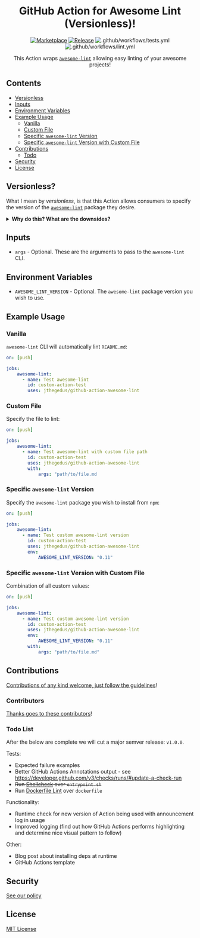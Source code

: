 <div align="center">

# GitHub Action for Awesome Lint (Versionless)!

[![Marketplace](https://img.shields.io/badge/GitHub-Marketplace-green.svg)](https://github.com/marketplace/actions/awesome-lint-versionless) [![Release](https://img.shields.io/github/release/jthegedus/github-action-awesome-lint.svg)](https://github.com/jthegedus/github-action-awesome-lint/releases) ![.github/workflows/tests.yml](https://github.com/jthegedus/github-action-awesome-lint/workflows/.github/workflows/tests.yml/badge.svg) ![.github/workflows/lint.yml](https://github.com/jthegedus/github-action-awesome-lint/workflows/.github/workflows/lint.yml/badge.svg)

This Action wraps [`awesome-lint`](https://github.com/sindresorhus/awesome-lint/) allowing easy linting of your awesome projects!

</div>

## Contents

- [Versionless](#versionless?)
- [Inputs](#inputs)
- [Environment Variables](#environment-variables)
- [Example Usage](#example-usage)
    - [Vanilla](#vanilla)
    - [Custom File](#custom-file)
    - [Specific `awesome-lint` Version](#specific-awesome-lint-version)
    - [Specific `awesome-lint` Version with Custom File](#specific-awesome-lint-version-with-custom-file)
- [Contributions](#contributions)
    - [Todo](#todo-list)
- [Security](#security)
- [License](#license)

## Versionless?

What I mean by _versionless_, is that this Action allows consumers to specify the version of the [`awesome-lint`](https://github.com/sindresorhus/awesome-lint/) package they desire.

<details>
<summary><b>Why do this? What are the downsides?</b></summary>

Pinning your Actions to a commit sha `d007f09bd2de33809fb3c0e43f8461d092d38970` is preferred as it is considered more secure to pinning to release numbers `v1.0.0` or branch names `master` as the code cannot change without you explicitly opting-in.

This design allows people to pin to a commit sha of this Action with the freedom to update the version of `awesome-lint` independently. This is not possible in an Action written in JavaScript, or with Docker build-time dependency installation.

In my opinion, an Action that wraps an existing tool for consumption in GitHub Actions should only provide that convenience. And that convenience shouldn't require them to constantly be updating their usage. It does make updating the version of `awesome-lint` manual, but again, that is the more secure option to take.

__Downsides?__

`npm install` is performed at time of use. The Action still requires to be built with Docker, so even if the `npm install` was performed in the Dockerfile it wouldn't save the ~12 second `npm install` time. If the Action was reused, it would need to `npm install` on each use, even if the Docker image was cached. A small tradeoff if you ask me.

</details>

## Inputs

- `args` - Optional. These are the arguments to pass to the `awesome-lint` CLI.

## Environment Variables

- `AWESOME_LINT_VERSION` - Optional. The `awesome-lint` package version you wish to use.

## Example Usage

### Vanilla

`awesome-lint` CLI will automatically lint `README.md`:

```yaml
on: [push]

jobs:
    awesome-lint:
      - name: Test awesome-lint
        id: custom-action-test
        uses: jthegedus/github-action-awesome-lint
```

### Custom File

Specify the file to lint:

```yaml
on: [push]

jobs:
    awesome-lint:
      - name: Test awesome-lint with custom file path
        id: custom-action-test
        uses: jthegedus/github-action-awesome-lint
        with:
            args: "path/to/file.md
```

### Specific `awesome-lint` Version

Specify the `awesome-lint` package you wish to install from `npm`:

```yaml
on: [push]

jobs:
    awesome-lint:
      - name: Test custom awesome-lint version
        id: custom-action-test
        uses: jthegedus/github-action-awesome-lint
        env:
            AWESOME_LINT_VERSION: "0.11"
```

### Specific `awesome-lint` Version with Custom File

Combination of all custom values:

```yaml
on: [push]

jobs:
    awesome-lint:
      - name: Test custom awesome-lint version
        id: custom-action-test
        uses: jthegedus/github-action-awesome-lint
        env:
            AWESOME_LINT_VERSION: "0.11"
        with:
            args: "path/to/file.md"
```

## Contributions

[Contributions of any kind welcome, just follow the guidelines](.github/contributing.md)!

### Contributors

[Thanks goes to these contributors](https://github.com/jthegedus/github-action-awesome-lint/graphs/contributors)!

### Todo List

After the below are complete we will cut a major semver release: `v1.0.0`.

Tests:

- Expected failure examples
- Better GitHub Actions Annotations output - see https://developer.github.com/v3/checks/runs/#update-a-check-run
- ~~Run [Shellcheck](https://github.com/koalaman/shellcheck) over `entrypoint.sh`~~
- Run [Dockerfile Lint](https://github.com/projectatomic/dockerfile_lint) over `dockerfile`

Functionality:

- Runtime check for new version of Action being used with announcement log in usage
- Improved logging (find out how GitHub Actions performs highlighting and determine nice visual pattern to follow)

Other:

- Blog post about installing deps at runtime
- GitHub Actions template

## Security

[See our policy](.github/security.md)

## License

[MIT License](./LICENSE)
